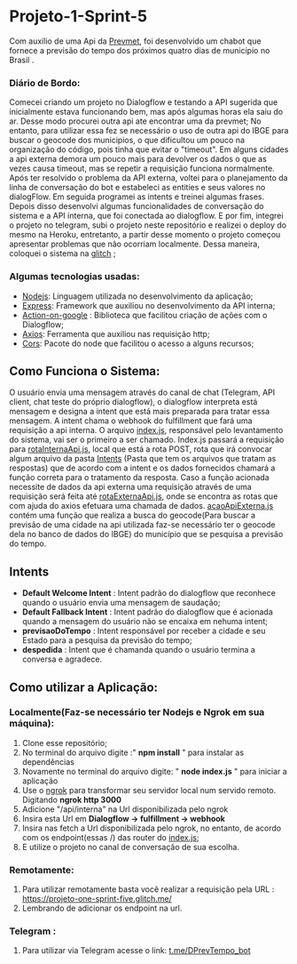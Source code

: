 # Projeto-1-Sprint-5
Com auxílio de uma Api da [Prevmet](https://portal.inmet.gov.br/manual/manual-de-uso-da-api-de-previs%C3%A3o), foi desenvolvido um chabot que fornece a previsão do tempo dos próximos quatro dias de municipio no Brasil .
### Diário de Bordo:
Comecei criando um projeto no Dialogflow e testando a API sugerida que inicialmente estava funcionando bem, mas após algumas horas ela saiu do ar. Desse modo procurei outra api ate encontrar uma da prevmet; No entanto, para utilizar essa fez se necessário o uso de outra api do IBGE para buscar o geocode dos municipios, o que dificultou um pouco na organização do código, pois tinha que evitar o "timeout". Em alguns cidades a api externa demora um pouco mais para devolver os dados o que as vezes causa timeout, mas se repetir a requisição funciona normalmente. Após ter resolvido o problema da API externa, voltei para o planejamento da linha de conversação do bot e estabeleci as entities e seus valores no dialogFlow. Em seguida programei as intents e treinei algumas frases. Depois disso desenvolvi algumas funcionalidades de conversação do sistema e a API interna, que foi conectada ao dialogflow. E por fim, integrei o projeto no telegram, subi o projeto neste repositório e realizei o deploy do mesmo na Heroku, entretanto, a partir desse momento o projeto começou apresentar problemas que não ocorriam localmente. Dessa maneira, coloquei o sistema na [glitch](https://glitch.com/) ;
### Algumas tecnologias usadas:
* [Nodejs](https://nodejs.org/en/): Linguagem utilizada no desenvolvimento da aplicação;
* [Express](https://www.npmjs.com/package/express): Framework que auxiliou no desenvolvimento da API interna;
* [Action-on-google](https://www.npmjs.com/package/actions-on-google) : Biblioteca que facilitou criação de ações com o Dialogflow;
* [Axios](https://www.npmjs.com/package/axios): Ferramenta que auxiliou nas requisição http;
* [Cors](https://www.npmjs.com/package/cors): Pacote do node que facilitou o acesso a alguns recursos;
## Como Funciona o Sistema:
O usuário envia uma mensagem através do canal de chat (Telegram, API client, chat teste do próprio dialogflow), o dialogflow interpreta está mensagem e designa a intent que está mais preparada para tratar essa mensagem. A intent chama o webhook do fulfillment que fará uma requisição a api interna. O arquivo [index.js](https://github.com/Compass-pb-dialogflow-2021-ufms/sprint-5-dialogflow/blob/denner-basilio-1/index.js), responsável pelo levantamento do sistema, vai ser o primeiro a ser chamado. Index.js passará a requisição para [rotaInternaApi.js](https://github.com/Compass-pb-dialogflow-2021-ufms/sprint-5-dialogflow/blob/denner-basilio-1/Rotas/rotaApiInterna.js), local que está a rota POST, rota que irá convocar algum arquivo da pasta [Intents](https://github.com/Compass-pb-dialogflow-2021-ufms/sprint-5-dialogflow/tree/denner-basilio-1/Intents) (Pasta que tem os arquivos que tratam as respostas) que de acordo com a intent e os dados fornecidos chamará a função correta para o tratamento da resposta. Caso a função acionada necessite de dados da api externa uma requisição através de uma requisição será feita até [rotaExternaApi.js](https://github.com/Compass-pb-dialogflow-2021-ufms/sprint-5-dialogflow/blob/denner-basilio-1/Rotas/rotaApiExterna.js), onde se encontra as rotas que com ajuda do axios efetuara uma chamada de dados. [acaoApiExterna.js](https://github.com/Compass-pb-dialogflow-2021-ufms/sprint-5-dialogflow/blob/denner-basilio-1/acaoApiExterna.js) contém uma função que realiza a busca do geocode(Para buscar a previsão de uma cidade na api utilizada faz-se necessário ter o geocode dela no banco de dados do IBGE) do município que se pesquisa a previsão do tempo.
## Intents
* **Default Welcome Intent** : Intent padrão do dialogflow que reconhece quando o usuário envia uma mensagem de saudação;
* **Default Fallback Intent** : Intent padrão do dialogflow que é acionada quando a mensagem do usuário não se encaixa em nehuma intent;
* **previsaoDoTempo** : Intent responsável por receber a cidade e seu Estado para a pesquisa da previsão do tempo;
* **despedida** : Intent que é chamanda quando o usuário termina a conversa e agradece.

## Como utilizar a Aplicação:
### Localmente(Faz-se necessário ter Nodejs e Ngrok em sua máquina):
1. Clone esse repositório;
2. No terminal do arquivo digite :" **npm install** " para instalar as dependências
3. Novamente no terminal do arquivo digite: " **node index.js** " para iniciar a aplicação
4. Use o [ngrok](https://ngrok.com/) para transformar seu servidor local num servido remoto. Digitando **ngrok http 3000**
5. Adicione "/api/interna" na Url disponibilizada pelo ngrok
6. Insira esta Url em **Dialogflow -> fulfillment -> webhook**
7. Insira nas fetch a Url disponibilizada pelo ngrok, no entanto, de acordo com os endpoint(essas /) das router do [index.js](https://github.com/Compass-pb-dialogflow-2021-ufms/sprint-5-dialogflow/blob/denner-basilio-1/index.js);
8. E utilize o projeto no canal de conversação de sua escolha.
### Remotamente:
1. Para utilizar remotamente basta você realizar a requisição pela URL : https://projeto-one-sprint-five.glitch.me/
2. Lembrando de adicionar os endpoint na url.
### Telegram :
1. Para utilizar via Telegram acesse o link: [t.me/DPrevTempo_bot](https://t.me/DPrevTempo_bot)
